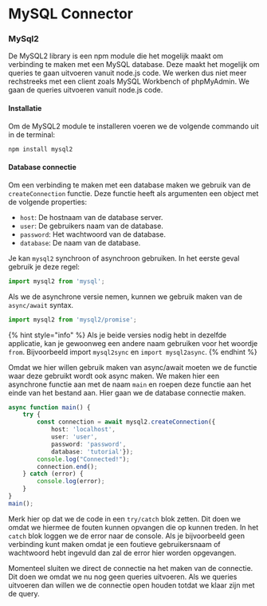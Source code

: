 # MySQL Connector

### MySql2

De MySQL2 library is een npm module die het mogelijk maakt om verbinding te maken met een MySQL database. Deze maakt het mogelijk om queries te gaan uitvoeren vanuit node.js code. We werken dus niet meer rechstreeks met een client zoals MySQL Workbench of phpMyAdmin. We gaan de queries uitvoeren vanuit node.js code.

#### Installatie

Om de MySQL2 module te installeren voeren we de volgende commando uit in de terminal:

```bash
npm install mysql2
```

#### Database connectie

Om een verbinding te maken met een database maken we gebruik van de `createConnection` functie. Deze functie heeft als argumenten een object met de volgende properties:

* `host`: De hostnaam van de database server.
* `user`: De gebruikers naam van de database.
* `password`: Het wachtwoord van de database.
* `database`: De naam van de database.

Je kan `mysql2` synchroon of asynchroon gebruiken. In het eerste geval gebruik je deze regel:

```typescript
import mysql2 from 'mysql';
```

Als we de asynchrone versie nemen, kunnen we gebruik maken van de `async/await` syntax.

```typescript
import mysql2 from 'mysql2/promise';
```

{% hint style="info" %}
Als je beide versies nodig hebt in dezelfde applicatie, kan je gewoonweg een andere naam gebruiken voor het woordje `from`. Bijvoorbeeld import `mysql2sync` en `import mysql2async`.
{% endhint %}

Omdat we hier willen gebruik maken van async/await moeten we de functie waar deze gebruikt wordt ook async maken. We maken hier een asynchrone functie aan met de naam `main` en roepen deze functie aan het einde van het bestand aan. Hier gaan we de database connectie maken.

```typescript
async function main() {
    try {
        const connection = await mysql2.createConnection({
            host: 'localhost',
            user: 'user',
            password: 'password',
            database: 'tutorial'});
        console.log("Connected!");
        connection.end();
    } catch (error) {
        console.log(error);
    }
}
main();
```

Merk hier op dat we de code in een `try/catch` blok zetten. Dit doen we omdat we hiermee de fouten kunnen opvangen die op kunnen treden. In het `catch` blok loggen we de error naar de console. Als je bijvoorbeeld geen verbinding kunt maken omdat je een foutieve gebruikersnaam of wachtwoord hebt ingevuld dan zal de error hier worden opgevangen.

Momenteel sluiten we direct de connectie na het maken van de connectie. Dit doen we omdat we nu nog geen queries uitvoeren. Als we queries uitvoeren dan willen we de connectie open houden totdat we klaar zijn met de query.

